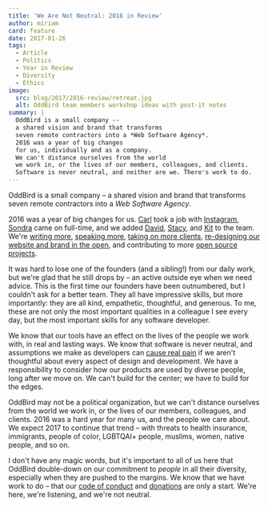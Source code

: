 ```yaml
---
title: 'We Are Not Neutral: 2016 in Review'
author: miriam
card: feature
date: 2017-01-26
tags:
  - Article
  - Politics
  - Year in Review
  - Diversity
  - Ethics
image:
  src: blog/2017/2016-review/retreat.jpg
  alt: OddBird team members workshop ideas with post-it notes
summary: |
  OddBird is a small company --
  a shared vision and brand that transforms
  seven remote contractors into a *Web Software Agency*.
  2016 was a year of big changes
  for us, individually and as a company.
  We can't distance ourselves from the world
  we work in, or the lives of our members, colleagues, and clients.
  Software is never neutral, and neither are we. There's work to do.
---
```


OddBird is a small company – a shared vision and brand that transforms
seven remote contractors into a *Web Software Agency*.

2016 was a year of big changes for us. [Carl] took a job with
[Instagram], [Sondra] came on full-time, and we added [David], [Stacy],
and [Kit] to the team. We're [writing more], [speaking more], [taking on
more clients], [re-designing our website and brand in the open],
and contributing to more [open source projects].

It was hard to lose one of the founders (and a sibling!) from our daily
work, but we're glad that he still drops by – an active outside eye when
we need advice. This is the first time our founders have been
outnumbered, but I couldn't ask for a better team. They all have
impressive skills, but more importantly: they are all kind, empathetic,
thoughtful, and generous. To me, these are not only the most important
qualities in a colleague I see every day, but the most important skills
for any software developer.

We know that our tools have an effect on the lives of the people we work
with, in real and lasting ways. We know that software is never neutral,
and assumptions we make as developers can [cause real pain] if we aren't
thoughtful about every aspect of design and development. We have a
responsibility to consider how our products are used by diverse people,
long after we move on. We can't build for the center; we have to build
for the edges.

OddBird may not be a political organization, but we can't distance
ourselves from the world we work in, or the lives of our members,
colleagues, and clients. 2016 was a hard year for many us, and the
people we care about. We expect 2017 to continue that trend – with
threats to health insurance, immigrants, people of color, LGBTQAI+
people, muslims, women, native people, and so on.

I don't have any magic words, but it's important to all of us here that
OddBird double-down on our commitment to *people* in all their
diversity, especially when they are pushed to the margins. We know that
we have work to do – that our [code of conduct] and [donations] are only
a start. We're here, we're listening, and we're not neutral.

  [Carl]: /authors/carl/
  [Instagram]: https://www.instagram.com/
  [Sondra]: /authors/sondra/
  [David]: /authors/david/
  [Stacy]: /authors/stacy/
  [Kit]: /authors/kit/
  [writing more]: /blog/
  [speaking more]: /talks/
  [taking on more clients]: /work/
  [re-designing our website and brand in the open]: /tags/open-design/
  [open source projects]: /tools/
  [cause real pain]: https://meyerweb.com/eric/thoughts/2014/12/24/inadvertent-algorithmic-cruelty/
  [code of conduct]: /conduct/
  [donations]: /about/#sponsorships-and-donations

